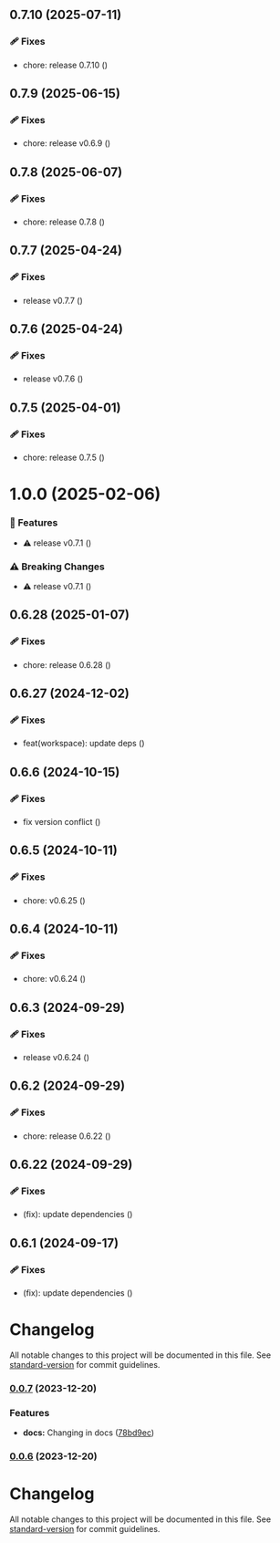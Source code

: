 ## 0.7.10 (2025-07-11)

### 🩹 Fixes

- chore: release 0.7.10 ([](https://github.com/yatendra121/qnx/commit/))

## 0.7.9 (2025-06-15)

### 🩹 Fixes

- chore: release v0.6.9 ([](https://github.com/yatendra121/qnx/commit/))

## 0.7.8 (2025-06-07)

### 🩹 Fixes

- chore: release 0.7.8 ([](https://github.com/yatendra121/qnx/commit/))

## 0.7.7 (2025-04-24)

### 🩹 Fixes

- release v0.7.7 ([](https://github.com/yatendra121/qnx/commit/))

## 0.7.6 (2025-04-24)

### 🩹 Fixes

- release v0.7.6 ([](https://github.com/yatendra121/qnx/commit/))

## 0.7.5 (2025-04-01)

### 🩹 Fixes

- chore: release 0.7.5 ([](https://github.com/yatendra121/qnx/commit/))

# 1.0.0 (2025-02-06)

### 🚀 Features

- ⚠️  release v0.7.1 ([](https://github.com/yatendra121/qnx/commit/))

### ⚠️  Breaking Changes

- ⚠️  release v0.7.1 ([](https://github.com/yatendra121/qnx/commit/))

## 0.6.28 (2025-01-07)

### 🩹 Fixes

- chore: release 0.6.28 ([](https://github.com/yatendra121/qnx/commit/))

## 0.6.27 (2024-12-02)

### 🩹 Fixes

- feat(workspace): update deps ([](https://github.com/yatendra121/qnx/commit/))

## 0.6.6 (2024-10-15)

### 🩹 Fixes

- fix version conflict ([](https://github.com/yatendra121/qnx/commit/))

## 0.6.5 (2024-10-11)


### 🩹 Fixes

- chore: v0.6.25 ([](https://github.com/yatendra121/qnx/commit/))

## 0.6.4 (2024-10-11)


### 🩹 Fixes

- chore: v0.6.24 ([](https://github.com/yatendra121/qnx/commit/))

## 0.6.3 (2024-09-29)


### 🩹 Fixes

- release v0.6.24 ([](https://github.com/yatendra121/qnx/commit/))

## 0.6.2 (2024-09-29)


### 🩹 Fixes

- chore: release 0.6.22 ([](https://github.com/yatendra121/qnx/commit/))

## 0.6.22 (2024-09-29)

### 🩹 Fixes

- (fix): update dependencies ([](https://github.com/yatendra121/qnx/commit/))

## 0.6.1 (2024-09-17)

### 🩹 Fixes

- (fix): update dependencies ([](https://github.com/yatendra121/qnx/commit/))

# Changelog

All notable changes to this project will be documented in this file. See [standard-version](https://github.com/conventional-changelog/standard-version) for commit guidelines.

### [0.0.7](https://github.com/yatendra121/qnx/compare/v0.0.6...v0.0.7) (2023-12-20)

### Features

- **docs:** Changing in docs ([78bd9ec](https://github.com/yatendra121/qnx/commit/78bd9eccc33f305af5c0d85a545c791cb8d80ff5))

### [0.0.6](https://github.com/yatendra121/qnx/compare/v0.0.5...v0.0.6) (2023-12-20)

# Changelog

All notable changes to this project will be documented in this file. See [standard-version](https://github.com/conventional-changelog/standard-version) for commit guidelines.
